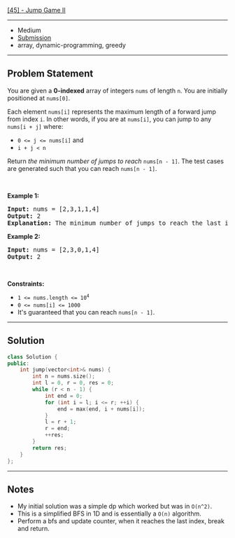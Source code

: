 [[45] - Jump Game II](https://leetcode.com/problems/jump-game-ii)

---

- Medium
- [Submission](https://leetcode.com/problems/jump-game-ii/submissions/1017425328/)
- array, dynamic-programming, greedy

---

## Problem Statement

<p>You are given a <strong>0-indexed</strong> array of integers <code>nums</code> of length <code>n</code>. You are initially positioned at <code>nums[0]</code>.</p>

<p>Each element <code>nums[i]</code> represents the maximum length of a forward jump from index <code>i</code>. In other words, if you are at <code>nums[i]</code>, you can jump to any <code>nums[i + j]</code> where:</p>

<ul>
	<li><code>0 &lt;= j &lt;= nums[i]</code> and</li>
	<li><code>i + j &lt; n</code></li>
</ul>

<p>Return <em>the minimum number of jumps to reach </em><code>nums[n - 1]</code>. The test cases are generated such that you can reach <code>nums[n - 1]</code>.</p>

<p>&nbsp;</p>
<p><strong class="example">Example 1:</strong></p>

<pre>
<strong>Input:</strong> nums = [2,3,1,1,4]
<strong>Output:</strong> 2
<strong>Explanation:</strong> The minimum number of jumps to reach the last index is 2. Jump 1 step from index 0 to 1, then 3 steps to the last index.
</pre>

<p><strong class="example">Example 2:</strong></p>

<pre>
<strong>Input:</strong> nums = [2,3,0,1,4]
<strong>Output:</strong> 2
</pre>

<p>&nbsp;</p>
<p><strong>Constraints:</strong></p>

<ul>
	<li><code>1 &lt;= nums.length &lt;= 10<sup>4</sup></code></li>
	<li><code>0 &lt;= nums[i] &lt;= 1000</code></li>
	<li>It&#39;s guaranteed that you can reach <code>nums[n - 1]</code>.</li>
</ul>


---

## Solution

```cpp
class Solution {
public:
    int jump(vector<int>& nums) {
        int n = nums.size();
        int l = 0, r = 0, res = 0;
        while (r < n - 1) {
            int end = 0;
            for (int i = l; i <= r; ++i) {
                end = max(end, i + nums[i]);
            }
            l = r + 1;
            r = end;
            ++res;
        }
        return res;
    }
};
```

---

## Notes

- My initial solution was a simple dp which worked but was in `O(n^2)`.
- This is a simplified BFS in 1D and is essentially a `O(n)` algorithm.
- Perform a bfs and update counter, when it reaches the last index, break and return.
